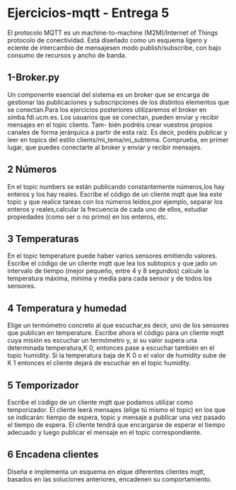 # Ejercicios-mqtt - Entrega 5

El protocolo MQTT es un machine-to-machine (M2M)/Internet of Things protocolo de conectividad. Está diseñado como un esquema ligero y eciente de intercambio de mensajesen modo publish/subscribe, con bajo consumo de recursos y ancho de banda.

## 1-Broker.py
Un componente esencial del sistema es un broker que se encarga de gestionar las publicaciones
y subscripciones de los distintos elementos que se conectan.Para los ejercicios posteriores
utilizaremos el broker en simba.fdi.ucm.es. Los usuarios que se conectan, pueden enviar y recibir mensajes en el topic clients. Tam-
bién podréis crear vuestros propios canales de forma jerárquica a partir de esta raíz. Es decir,
podéis publicar y leer en topics del estilo clients/mi_tema/mi_subtema. Comprueba, en primer lugar, que puedes conectarte al broker y enviar y recibir mensajes.

## 2 Números
En el topic numbers se están publicando constantemente números,los hay enteros y los hay reales. Escribe el código de un cliente mqtt que lea este topic y que realice tareas con los números leídos,por ejemplo, separar los enteros y reales,calcular la frecuencia de cada uno de ellos, estudiar propiedades (como ser o no primo) en los enteros, etc.

## 3 Temperaturas
En el topic temperature puede haber varios sensores emitiendo valores. Escribe el código de un cliente mqtt que lea los subtopics y que jado un intervalo de tiempo (mejor pequeño, entre 4 y 8 segundos) calcule la temperatura máxima, mínima y media para cada sensor y de todos los sensores.

## 4 Temperatura y humedad
Elige un termómetro concreto al que escuchar,es decir, uno de los sensores que publican en temperature. Escribe ahora el código para un cliente mqtt cuya misión es escuchar un termómetro y, si su valor supera una determinada temperatura,K 0, entonces pase a escuchar también en el topic humidity. Si la temperatura baja de K 0 o el valor de humidity sube de K 1 entonces el cliente dejará de escuchar en el topic humidity.

## 5 Temporizador
Escribe el código de un cliente mqtt que podamos utilizar como temporizador. El cliente leerá mensajes (elige tú mismo el topic) en los que se indicarán: tiempo de espera, topic y mensaje a publicar una vez pasado el tiempo de espera. El cliente tendrá que encargarse de esperar el tiempo adecuado y luego publicar el mensaje en el topic correspondiente.

## 6 Encadena clientes
Diseña e implementa un esquema en elque diferentes clientes mqtt, basados en las soluciones anteriores, encadenen su comportamiento.



